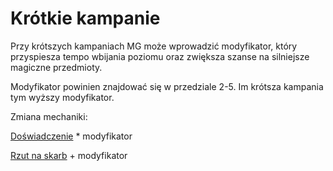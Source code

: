 # Krótkie kampanie

Przy krótszych kampaniach MG może wprowadzić modyfikator, który przyspiesza tempo wbijania poziomu oraz zwiększa szanse na silniejsze magiczne przedmioty.

Modyfikator powinien znajdować się w przedziale 2-5. Im krótsza kampania tym wyższy modyfikator.

Zmiana mechaniki:

[Doświadczenie](#file-doswiadczenie-md) * modyfikator

[Rzut na skarb](#file-rzut-na-skarb-md) + modyfikator
